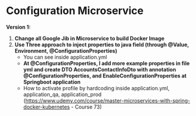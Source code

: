 # Configuration Microservice

**Version 1:**
1. **Change all Google Jib in Microservice to build Docker Image**
2. **Use Three approach to inject properties to java field (through @Value, Environment, @ConfigurationProperties)**
    * You can see inside application.yml
    * **At @ConfigurationProperties, I add more example properties in file yml and create DTO AccountsContactInfoDto with annotation @ConfigurationProperties, and EnableConfigurationProperties at Springboot application**
    * How to activate profile by hardcoding inside application.yml, application_qa, application_prod (https://www.udemy.com/course/master-microservices-with-spring-docker-kubernetes - Course 73)
    
